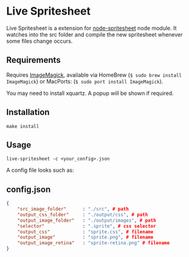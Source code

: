 # Live Spritesheet

Live Spritesheet is a extension for [node-spritesheet](https://github.com/richardbutler/node-spritesheet) node module.
It watches into the src folder and compile the new spritesheet whenever some files change occurs.

## Requirements

Requires [ImageMagick](http://www.imagemagick.org), available via HomeBrew (`$ sudo brew install ImageMagick`) or MacPorts: (`$ sudo port install ImageMagick`).

You may need to install xquartz. A popup will be shown if required.

## Installation

	make install

## Usage
	
	live-spritesheet -c <your_config>.json
	
	


A config file looks such as:

## config.json

````json
{
	"src_image_folder"		: "./src", # path
	"output_css_folder"  	: "./output/css", # path
	"output_image_folder"	: "./output/images", # path
	"selector"  			: ".sprite", # css selector
	"output_css"  	 		: "sprite.css", # filename
	"output_image"  		: "sprite.png", # filename
	"output_image_retina"	: "sprite-retina.png" # filename
}
````

